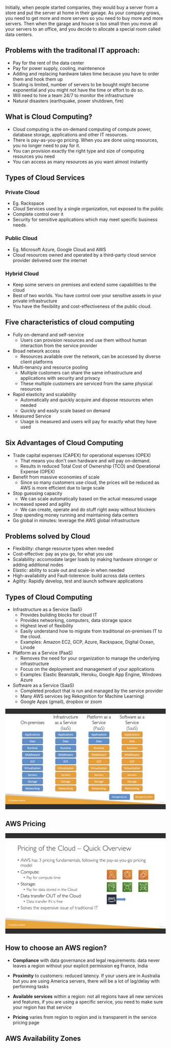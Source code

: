 Initially, when people started companies, they would buy a server from a store and put the server at home in their garage. As your company grows, you need to get more and more servers so you need to buy more and more servers. Then when the garage and house is too small then you move all your servers to an office, and you decide to allocate a special room called data centers.

## Problems with the traditonal IT approach:

- Pay for the rent of the data center
- Pay for power supply, cooling, maintenence
- Adding and replacing hardware takes time because you have to order them and hook them up
- Scaling is limited, number of servers to be bought might become exponential and you might not have the time or effort to do so.
- Will need to hire a team 24/7 to monitor the infrastructure
- Natural disasters (earthquake, power shutdown, fire)

## What is Cloud Computing?

- Cloud computing is the on-demand computing of compute power, database storage, applications and other IT resources.
- There is pay-as-you-go pricing. When you are done using resources, you no longer need to pay for it.
- You can provision exactly the right type and size of computing resources you need
- You can access as many resources as you want almost instantly

## Types of Cloud Services

### Private Cloud

- Eg. Rackspace
- Cloud Services used by a single organization, not exposed to the public
- Complete control over it
- Security for sensitive applications which may meet specific business needs

### Public Cloud

- Eg. Microsoft Azure, Google Cloud and AWS
- Cloud resources owned and operated by a third-party cloud service provider delivered over the internet

### Hybrid Cloud

- Keep some servers on premises and extend some capabilities to the cloud
- Best of two worlds. You have control over your sensitive assets in your private infrastructure
- You have the flexibility and cost-effectiveness of the public cloud.

## Five characteristics of cloud computing

- Fully on-demand and self-service
  - Users can provision resources and use them without human interaction from the service provider
- Broad network access
  - Resources available over the network, can be accessed by diverse client platforms
- Multi-tenancy and resource pooling
  - Multiple customers can share the same infrastructure and applications with security and privacy
  - These multiple customers are serviced from the same physical resources
- Rapid elasticity and scalability
  - Automatically and quickly acquire and dispose resources when needed
  - Quickly and easily scale based on demand
- Measured Service
  - Usage is measured and users will pay for exactly what they have used

## Six Advantages of Cloud Computing

- Trade capital expenses (CAPEX) for operational expenses (OPEX)
  - That means you don't own hardware and will pay on-demand.
  - Results in reduced Total Cost of Ownership (TCO) and Operational Expense (OPEX)
- Benefit from massive economies of scale
  - Since so many customers use cloud, the prices will be reduced as AWS is more efficient due to large scale
- Stop guessing capacity
  - We can scale automatically based on the actual measured usage
- Increased speed and agility
  - We can create, operate and do stuff right away without blockers
- Stop spending money running and maintaining data centers
- Go global in minutes: leverage the AWS global infrastructure

## Problems solved by Cloud

- Flexibility: change resource types when needed
- Cost-effective: pay as you go, for what you use
- Scalability: accomodate larger loads by making hardware stronger or adding additional nodes
- Elastic: ability to scale out and scale-in when needed
- High-availability and Fault-tolerence: build across data centers
- Agility: Rapidly develop, test and launch software applications

## Types of Cloud Computing

- Infrastructure as a Service (IaaS)
  - Provides building blocks for cloud IT
  - Provides networking, computers, data storage space
  - Highest level of flexibility
  - Easily understand how to migrate from traditional on-premises IT to the cloud.
  - Examples: Amazon EC2, GCP, Azure, Rackspace, Digital Ocean, Linode
- Platform as a Service (PaaS)
  - Removes the need for your organization to manage the underlying infrastructure
  - Focus on the deployment and management of your applications
  - Examples: Elastic Beanstalk, Heroku, Google App Engine, Windows Azure
- Software as a Service (SaaS)
  - Completed product that is run and managed by the service provider
  - Many AWS services (eg Rekognition for Machine Learning)
  - Google Apps (gmail), dropbox or zoom

![Types of cloud computing](types_of_cloud_computing.png)

## AWS Pricing

![Cloud Pricing](cloud_pricing.png)

## How to choose an AWS region?

- **Compliance** with data governance and legal requirements: data never leaves a region without your explicit permission eg France, India

- **Proximity** to customers: reduced latency. If your users are in Australia but you are using America servers, there will be a lot of lag/delay with performing tasks
- **Available services** within a region: not all regions have all new services and features, if you are using a specific service, you need to make sure your region has that service

- **Pricing** varies from region to region and is transparent in the service pricing page

## AWS Availability Zones
